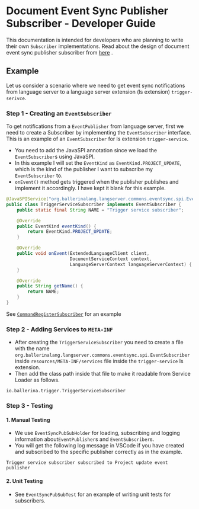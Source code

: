 # Document Event Sync Publisher Subscriber - Developer Guide

This documentation is intended for developers who are planning to write their own `Subscriber` implementations.
Read about the design of document event sync publisher subscriber from 
[here](./DocumentEventSyncPublisherSubscriberDesign.md) .

## Example

Let us consider a scenario where we need to get event sync notifications from language server to a language server
extension (ls extension) `trigger-serivce`.

### Step 1 - Creating an `EventSubscriber`

To get notifications from a `EventPublisher` from language server, first we need to create a Subscriber by implementing 
the `EventSubscriber` interface. This is an example of an `EventSubscriber` for ls extension `trigger-service`.

- You need to add the JavaSPI annotation since we load the `EventSubscriber`s using JavaSPI.
- In this example I will set the `EventKind` as `EventKind.PROJECT_UPDATE`, which is the kind of the publisher I want 
to subscribe my `EventSubscriber` to.
- `onEvent()` method gets triggered when the publisher publishes and implement it accordingly. I have kept it blank for 
this example.

```java
@JavaSPIService("org.ballerinalang.langserver.commons.eventsync.spi.EventSubscriber")
public class TriggerServiceSubscriber implements EventSubscriber {
    public static final String NAME = "Trigger service subscriber";

    @Override
    public EventKind eventKind() {
        return EventKind.PROJECT_UPDATE;
    }

    @Override
    public void onEvent(ExtendedLanguageClient client,
                        DocumentServiceContext context,
                        LanguageServerContext languageServerContext) {
    }

    @Override
    public String getName() {
        return NAME;
    }
}
```
See [`CommandRegisterSubscriber`](../../language-server/modules/langserver-core/src/main/java/org/ballerinalang/langserver/eventsync/subscribers/CommandRegisterSubscriber.java) 
for an example

### Step 2 - Adding Services to `META-INF`

- After creating the `TriggerServiceSubscriber` you need to create a file with the name 
`org.ballerinalang.langserver.commons.eventsync.spi.EventSubscriber` inside `resources/META-INF/services` file inside 
the `trigger-service` ls extension. 
- Then add the class path inside that file to make it readable from Service Loader as follows.

```text
io.ballerina.trigger.TriggerServiceSubscriber
```

### Step 3 - Testing

#### 1. Manual Testing

- We use `EventSyncPubSubHolder` for loading, subscribing and logging information about`EventPublisher`s and
`EventSubscriber`s. 
- You will get the following log message in VSCode if you have created and subscribed to the specific publisher 
correctly as in the example. 
```
Trigger service subscriber subscribed to Project update event publisher
```

#### 2. Unit Testing

- See `EventSyncPubSubTest` for an example of writing unit tests for subscribers. 
